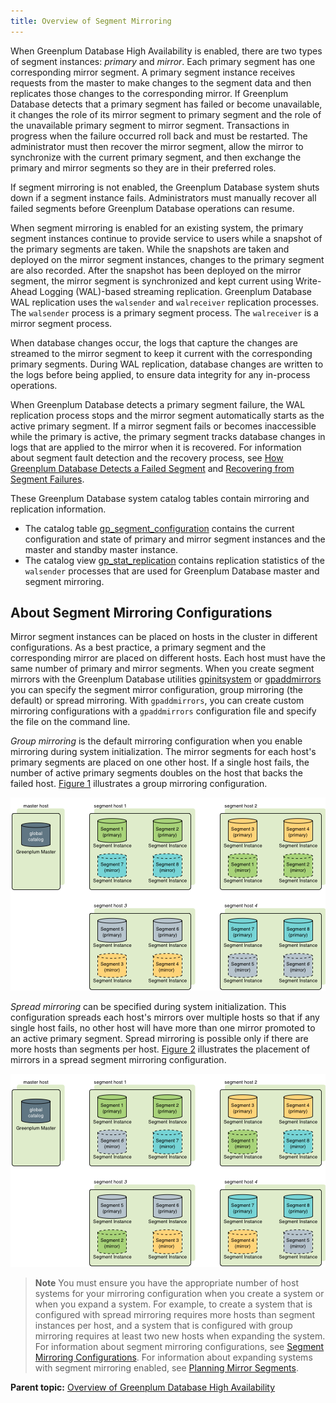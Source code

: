 ```yaml
---
title: Overview of Segment Mirroring 
---
```


When Greenplum Database High Availability is enabled, there are two types of segment instances: *primary* and *mirror*. Each primary segment has one corresponding mirror segment. A primary segment instance receives requests from the master to make changes to the segment data and then replicates those changes to the corresponding mirror. If Greenplum Database detects that a primary segment has failed or become unavailable, it changes the role of its mirror segment to primary segment and the role of the unavailable primary segment to mirror segment. Transactions in progress when the failure occurred roll back and must be restarted. The administrator must then recover the mirror segment, allow the mirror to synchronize with the current primary segment, and then exchange the primary and mirror segments so they are in their preferred roles.

If segment mirroring is not enabled, the Greenplum Database system shuts down if a segment instance fails. Administrators must manually recover all failed segments before Greenplum Database operations can resume.

When segment mirroring is enabled for an existing system, the primary segment instances continue to provide service to users while a snapshot of the primary segments are taken. While the snapshots are taken and deployed on the mirror segment instances, changes to the primary segment are also recorded. After the snapshot has been deployed on the mirror segment, the mirror segment is synchronized and kept current using Write-Ahead Logging \(WAL\)-based streaming replication. Greenplum Database WAL replication uses the `walsender` and `walreceiver` replication processes. The `walsender` process is a primary segment process. The `walreceiver` is a mirror segment process.

When database changes occur, the logs that capture the changes are streamed to the mirror segment to keep it current with the corresponding primary segments. During WAL replication, database changes are written to the logs before being applied, to ensure data integrity for any in-process operations.

When Greenplum Database detects a primary segment failure, the WAL replication process stops and the mirror segment automatically starts as the active primary segment. If a mirror segment fails or becomes inaccessible while the primary is active, the primary segment tracks database changes in logs that are applied to the mirror when it is recovered. For information about segment fault detection and the recovery process, see [How Greenplum Database Detects a Failed Segment](g-detecting-a-failed-segment.html) and [Recovering from Segment Failures](g-recovering-from-segment-failures.html).

These Greenplum Database system catalog tables contain mirroring and replication information.

-   The catalog table [gp\_segment\_configuration](../../../ref_guide/system_catalogs/gp_segment_configuration.html) contains the current configuration and state of primary and mirror segment instances and the master and standby master instance.
-   The catalog view [gp\_stat\_replication](../../../ref_guide/system_catalogs/gp_stat_replication.html) contains replication statistics of the `walsender` processes that are used for Greenplum Database master and segment mirroring.

## <a id="mirror_configs"></a>About Segment Mirroring Configurations 

Mirror segment instances can be placed on hosts in the cluster in different configurations. As a best practice, a primary segment and the corresponding mirror are placed on different hosts. Each host must have the same number of primary and mirror segments. When you create segment mirrors with the Greenplum Database utilities [gpinitsystem](../../../utility_guide/ref/gpinitsystem.html) or [gpaddmirrors](../../../utility_guide/ref/gpaddmirrors.html) you can specify the segment mirror configuration, group mirroring \(the default\) or spread mirroring. With `gpaddmirrors`, you can create custom mirroring configurations with a `gpaddmirrors` configuration file and specify the file on the command line.

*Group mirroring* is the default mirroring configuration when you enable mirroring during system initialization. The mirror segments for each host's primary segments are placed on one other host. If a single host fails, the number of active primary segments doubles on the host that backs the failed host. [Figure 1](#fig_rrr_nt2_xt) illustrates a group mirroring configuration.

![Group Segment Mirroring in Greenplum Database](../../graphics/group-mirroring.png "Group Segment Mirroring in Greenplum Database")

*Spread mirroring* can be specified during system initialization. This configuration spreads each host's mirrors over multiple hosts so that if any single host fails, no other host will have more than one mirror promoted to an active primary segment. Spread mirroring is possible only if there are more hosts than segments per host. [Figure 2](#fig_ew1_qgg_xt) illustrates the placement of mirrors in a spread segment mirroring configuration.

![Spread Segment Mirroring in Greenplum Database](../../graphics/spread-mirroring.png "Spread Segment Mirroring in Greenplum Database")

> **Note** You must ensure you have the appropriate number of host systems for your mirroring configuration when you create a system or when you expand a system. For example, to create a system that is configured with spread mirroring requires more hosts than segment instances per host, and a system that is configured with group mirroring requires at least two new hosts when expanding the system. For information about segment mirroring configurations, see [Segment Mirroring Configurations](../../../best_practices/ha.html#topic_ngz_qf4_tt). For information about expanding systems with segment mirroring enabled, see [Planning Mirror Segments](../../expand/expand-planning.html).



**Parent topic:** [Overview of Greenplum Database High Availability](../../highavail/topics/g-overview-of-high-availability-in-greenplum-database.html)

